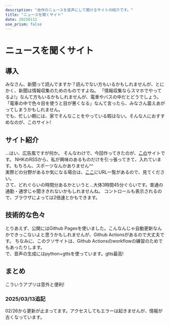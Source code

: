 ```yaml
---
description: "自作のニュースを音声にして聞けるサイトの紹介です。"
title: "ニュースを聞くサイト"
date: 20250112
use_prism: false
---
```

# ニュースを聞くサイト
## 導入
みなさん、新聞って読んでますか？読んでない方もいるかもしれませんが、とにかく、新聞は情報収集のためのものですよね。
「情報収集ならスマホでやってるよ!」なんて方もいるかもしれませんが、電車やバスの中だとどうでしょう。  
「電車の中で色々目を使うと目が悪くなる」なんて言ったら、みなさん震えあがってしまうかもしれません。  
でも、忙しい朝には、家でそんなことをやっている暇はない。そんな人におすすめなのが、このサイト!
## サイト紹介
…はい、広告風ですが何か。
そんなわけで、今回作ってきたのが、[この](https://shizukani-cp.github.io/newscast/)サイトです。
NHKのRSSから、私が興味のあるものだけを引っ張ってきて、入れています。もちろん、スポーツなんかありません^^  
実際どの分野があるか気になる場合は、[ここ](https://github.com/shizukani-cp/newscast/blob/main/urls.txt)にURL一覧があるので、見てください。  
さて、どれぐらいの時間分あるかというと…大体3時間45分ぐらいです。普通の通勤・通学じゃ聞ききれないかもしれませんね。
コントロールも表示されるので、ブラウザによっては2倍速とかもできます。
## 技術的な色々
とりあえず、公開にはGithub Pagesを使いました。こんなんじゃ自動更新なんかできっこないよと思うかもしれませんが、Github Actionsがあるので大丈夫です。
ちなみに、このクソサイトは、Github Actionsのworkflowの練習のためでもあったりします。  
で、音声の生成にはpython+gttsを使っています。gtts最高!
## まとめ
こういうアプリは意外と便利!
### 2025/03/13追記
02/26から更新が止まってます。アクセスしてもエラーは起きませんが、情報が古くなっています。
